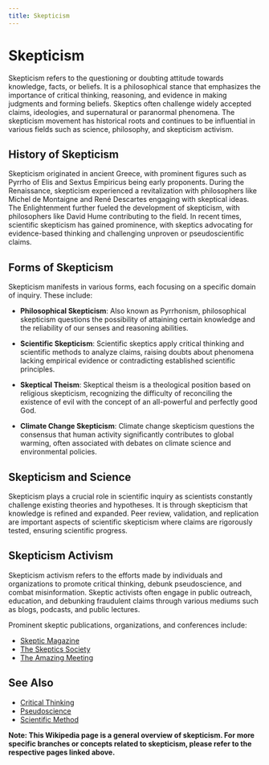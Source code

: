 ```yaml
---
title: Skepticism
---
```

# Skepticism

Skepticism refers to the questioning or doubting attitude towards knowledge, facts, or beliefs. It is a philosophical stance that emphasizes the importance of critical thinking, reasoning, and evidence in making judgments and forming beliefs. Skeptics often challenge widely accepted claims, ideologies, and supernatural or paranormal phenomena. The skepticism movement has historical roots and continues to be influential in various fields such as science, philosophy, and skepticism activism.

## History of Skepticism
Skepticism originated in ancient Greece, with prominent figures such as Pyrrho of Elis and Sextus Empiricus being early proponents. During the Renaissance, skepticism experienced a revitalization with philosophers like Michel de Montaigne and René Descartes engaging with skeptical ideas. The Enlightenment further fueled the development of skepticism, with philosophers like David Hume contributing to the field. In recent times, scientific skepticism has gained prominence, with skeptics advocating for evidence-based thinking and challenging unproven or pseudoscientific claims.

## Forms of Skepticism
Skepticism manifests in various forms, each focusing on a specific domain of inquiry. These include:

- **Philosophical Skepticism**: Also known as Pyrrhonism, philosophical skepticism questions the possibility of attaining certain knowledge and the reliability of our senses and reasoning abilities.

- **Scientific Skepticism**: Scientific skeptics apply critical thinking and scientific methods to analyze claims, raising doubts about phenomena lacking empirical evidence or contradicting established scientific principles.

- **Skeptical Theism**: Skeptical theism is a theological position based on religious skepticism, recognizing the difficulty of reconciling the existence of evil with the concept of an all-powerful and perfectly good God.

- **Climate Change Skepticism**: Climate change skepticism questions the consensus that human activity significantly contributes to global warming, often associated with debates on climate science and environmental policies.

## Skepticism and Science
Skepticism plays a crucial role in scientific inquiry as scientists constantly challenge existing theories and hypotheses. It is through skepticism that knowledge is refined and expanded. Peer review, validation, and replication are important aspects of scientific skepticism where claims are rigorously tested, ensuring scientific progress.

## Skepticism Activism
Skepticism activism refers to the efforts made by individuals and organizations to promote critical thinking, debunk pseudoscience, and combat misinformation. Skeptic activists often engage in public outreach, education, and debunking fraudulent claims through various mediums such as blogs, podcasts, and public lectures.

Prominent skeptic publications, organizations, and conferences include:

- [Skeptic Magazine](Skeptic_Magazine.md)
- [The Skeptics Society](Skeptics_Society.md)
- [The Amazing Meeting](The_Amazing_Meeting.md)

## See Also
- [Critical Thinking](Critical_Thinking.md)
- [Pseudoscience](Pseudoscience.md)
- [Scientific Method](Scientific_Method.md)

**Note: This Wikipedia page is a general overview of skepticism. For more specific branches or concepts related to skepticism, please refer to the respective pages linked above.**